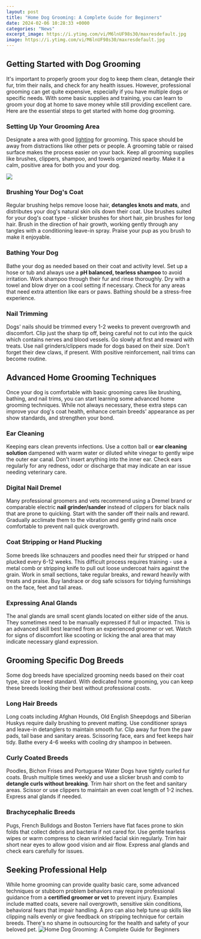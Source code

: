 ```yaml
---
layout: post
title: "Home Dog Grooming: A Complete Guide for Beginners"
date: 2024-02-06 10:28:33 +0000
categories: "News"
excerpt_image: https://i.ytimg.com/vi/M6lnUF98s30/maxresdefault.jpg
image: https://i.ytimg.com/vi/M6lnUF98s30/maxresdefault.jpg
---
```


## Getting Started with Dog Grooming 
It's important to properly groom your dog to keep them clean, detangle their fur, trim their nails, and check for any health issues. However, professional grooming can get quite expensive, especially if you have multiple dogs or specific needs. With some basic supplies and training, you can learn to groom your dog at home to save money while still providing excellent care. Here are the essential steps to get started with home dog grooming.
### Setting Up Your Grooming Area
Designate a area with good [lighting](https://fistore.mysenprints.com/collection/alcocer) for grooming. This space should be away from distractions like other pets or people. A grooming table or raised surface makes the process easier on your back. Keep all grooming supplies like brushes, clippers, shampoo, and towels organized nearby. Make it a calm, positive area for both you and your dog.

![](https://thehappypuppysite.com/wp-content/uploads/2017/12/poodle-grooming-680x1024.jpg)
### Brushing Your Dog's Coat
Regular brushing helps remove loose hair, **detangles knots and mats**, and distributes your dog's natural skin oils down their coat. Use brushes suited for your dog's coat type - slicker brushes for short hair, pin brushes for long hair. Brush in the direction of hair growth, working gently through any tangles with a conditioning leave-in spray. Praise your pup as you brush to make it enjoyable.
### Bathing Your Dog 
Bathe your dog as needed based on their coat and activity level. Set up a hose or tub and always use a **pH balanced, tearless shampoo** to avoid irritation. Work shampoo through their fur and rinse thoroughly. Dry with a towel and blow dryer on a cool setting if necessary. Check for any areas that need extra attention like ears or paws. Bathing should be a stress-free experience.
### Nail Trimming
Dogs' nails should be trimmed every 1-2 weeks to prevent overgrowth and discomfort. Clip just the sharp tip off, being careful not to cut into the quick which contains nerves and blood vessels. Go slowly at first and reward with treats. Use nail grinders/clippers made for dogs based on their size. Don't forget their dew claws, if present. With positive reinforcement, nail trims can become routine.  
## Advanced Home Grooming Techniques
Once your dog is comfortable with basic grooming cares like brushing, bathing, and nail trims, you can start learning some advanced home grooming techniques. While not always necessary, these extra steps can improve your dog's coat health, enhance certain breeds' appearance as per show standards, and strengthen your bond.
### Ear Cleaning
Keeping ears clean prevents infections. Use a cotton ball or **ear cleaning solution** dampened with warm water or diluted white vinegar to gently wipe the outer ear canal. Don't insert anything into the inner ear. Check ears regularly for any redness, odor or discharge that may indicate an ear issue needing veterinary care.
### Digital Nail Dremel 
Many professional groomers and vets recommend using a Dremel brand or comparable electric **nail grinder/sander** instead of clippers for black nails that are prone to quicking. Start with the sander off their nails and reward. Gradually acclimate them to the vibration and gently grind nails once comfortable to prevent nail quick overgrowth. 
### Coat Stripping or Hand Plucking
Some breeds like schnauzers and poodles need their fur stripped or hand plucked every 6-12 weeks. This difficult process requires training - use a metal comb or stripping knife to pull out loose undercoat hairs against the grain. Work in small sections, take regular breaks, and reward heavily with treats and praise. Buy landrace or dog safe scissors for tidying furnishings on the face, feet and tail areas.
### Expressing Anal Glands
The anal glands are small scent glands located on either side of the anus. They sometimes need to be manually expressed if full or impacted. This is an advanced skill best learned from an experienced groomer or vet. Watch for signs of discomfort like scooting or licking the anal area that may indicate necessary gland expression.
## Grooming Specific Dog Breeds
Some dog breeds have specialized grooming needs based on their coat type, size or breed standard. With dedicated home grooming, you can keep these breeds looking their best without professional costs.
### Long Hair Breeds
Long coats including Afghan Hounds, Old English Sheepdogs and Siberian Huskys require daily brushing to prevent matting. Use conditioner sprays and leave-in detanglers to maintain smooth fur. Clip away fur from the paw pads, tail base and sanitary areas. Scissoring face, ears and feet keeps hair tidy. Bathe every 4-6 weeks with cooling dry shampoo in between. 
### Curly Coated Breeds 
Poodles, Bichon Frises and Portuguese Water Dogs have tightly curled fur coats. Brush multiple times weekly and use a slicker brush and comb to **detangle curls without breaking**. Trim hair short on the feet and sanitary areas. Scissor or use clippers to maintain an even coat length of 1-2 inches. Express anal glands if needed.
### Brachycephalic Breeds  
Pugs, French Bulldogs and Boston Terriers have flat faces prone to skin folds that collect debris and bacteria if not cared for. Use gentle tearless wipes or warm compress to clean wrinkled facial skin regularly. Trim hair short near eyes to allow good vision and air flow. Express anal glands and check ears carefully for issues.
## Seeking Professional Help
While home grooming can provide quality basic care, some advanced techniques or stubborn problem behaviors may require professional guidance from a **certified groomer or vet** to prevent injury. Examples include matted coats, severe nail overgrowth, sensitive skin conditions, behavioral fears that impair handling. A pro can also help tune up skills like clipping nails evenly or give feedback on stripping technique for certain breeds. There's no shame in outsourcing for the health and safety of your beloved pet.
![Home Dog Grooming: A Complete Guide for Beginners](https://i.ytimg.com/vi/M6lnUF98s30/maxresdefault.jpg)